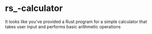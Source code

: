 # rs_-calculator
It looks like you've provided a Rust program for a simple calculator that takes user input and performs basic arithmetic operations
